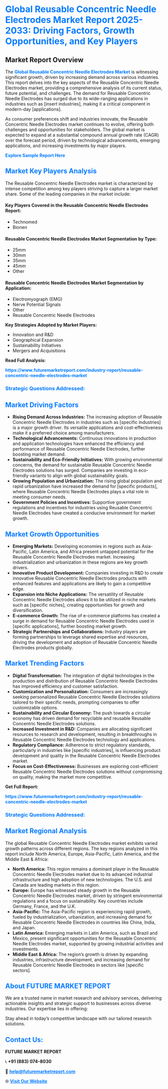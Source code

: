 <h1 style="color: #007BFF;">Global Reusable Concentric Needle Electrodes Market Report 2025-2033: Driving Factors, Growth Opportunities, and Key Players</h1>

<section id="overview">
<h2>Market Report Overview</h2>
<p>The <a href="https://www.futuremarketreport.com/industry-report/reusable-concentric-needle-electrodes-market" style="color: #007BFF; text-decoration: none;"><strong>Global Reusable Concentric Needle Electrodes Market</strong></a> is witnessing significant growth, driven by increasing demand across various industries. This report delves into the key aspects of the Reusable Concentric Needle Electrodes market, providing a comprehensive analysis of its current status, future potential, and challenges. The demand for Reusable Concentric Needle Electrodes has surged due to its wide-ranging applications in industries such as [insert industries], making it a critical component in modern-day [applications].</p>
<p>As consumer preferences shift and industries innovate, the Reusable Concentric Needle Electrodes market continues to evolve, offering both challenges and opportunities for stakeholders. The global market is expected to expand at a substantial compound annual growth rate (CAGR) over the forecast period, driven by technological advancements, emerging applications, and increasing investments by major players.</p>
</section>

<section id="overview">
<p><a href="https://www.futuremarketreport.com/request-sample/reportId=112232" style="color: #007BFF; text-decoration: none;"><strong>Explore Sample Report Here</strong></a></p>
</section>

<section id="key-players">
<h2 style="color: #007BFF;">Market Key Players Analysis</h2>
<p>The Reusable Concentric Needle Electrodes market is characterized by intense competition among key players striving to capture a larger market share. Some of the leading companies in the market include:</p>
<h4>Key Players Covered in the Reusable Concentric Needle Electrodes Report:</h4>
<ul><li>Technomed</li><li>Bionen</li></ul>
<h4>Reusable Concentric Needle Electrodes Market Segmentation by Type:</h4>
<ul><li>25mm</li><li>30mm</li><li>35mm</li><li>45mm</li><li>Other</li></ul>

<h4>Reusable Concentric Needle Electrodes Market Segmentation by Application:</h4>
<ul><li>Electromyograph (EMG)</li><li>Nerve Potential Signals</li><li>Other</li><li>Reusable Concentric Needle Electrodes</li></ul>
<p><strong>Key Strategies Adopted by Market Players:</strong></p>
<ul>
<li>Innovation and R&D</li>
<li>Geographical Expansion</li>
<li>Sustainability Initiatives</li>
<li>Mergers and Acquisitions</li>
</ul>
</section>

<section>
<p><strong>Read Full Analysis: </strong></p><a href="https://www.futuremarketreport.com/industry-report/reusable-concentric-needle-electrodes-market" style="color: #007BFF; text-decoration: none;"><strong>https://www.futuremarketreport.com/industry-report/reusable-concentric-needle-electrodes-market</strong></a>
<h3 style="color: #007BFF;">Strategic Questions Addressed:</h3>
</section>

<section id="driving-factors">
<h2 style="color: #007BFF;">Market Driving Factors</h2>
<ul>
<li><strong>Rising Demand Across Industries:</strong> The increasing adoption of Reusable Concentric Needle Electrodes in industries such as [specific industries] is a major growth driver. Its versatile applications and cost-effectiveness make it a preferred choice among manufacturers.</li>
<li><strong>Technological Advancements:</strong> Continuous innovations in production and application technologies have enhanced the efficiency and performance of Reusable Concentric Needle Electrodes, further boosting market demand.</li>
<li><strong>Sustainability and Eco-Friendly Initiatives:</strong> With growing environmental concerns, the demand for sustainable Reusable Concentric Needle Electrodes solutions has surged. Companies are investing in eco-friendly variants to align with global sustainability goals.</li>
<li><strong>Growing Population and Urbanization:</strong> The rising global population and rapid urbanization have increased the demand for [specific products], where Reusable Concentric Needle Electrodes plays a vital role in meeting consumer needs.</li>
<li><strong>Government Policies and Incentives:</strong> Supportive government regulations and incentives for industries using Reusable Concentric Needle Electrodes have created a conducive environment for market growth.</li>
</ul>
</section>

<section id="growth-opportunities">
<h2 style="color: #007BFF;">Market Growth Opportunities</h2>
<ul>
<li><strong>Emerging Markets:</strong> Developing economies in regions such as Asia-Pacific, Latin America, and Africa present untapped potential for the Reusable Concentric Needle Electrodes market. Increasing industrialization and urbanization in these regions are key growth drivers.</li>
<li><strong>Innovative Product Development:</strong> Companies investing in R&D to create innovative Reusable Concentric Needle Electrodes products with enhanced features and applications are likely to gain a competitive edge.</li>
<li><strong>Expansion into Niche Applications:</strong> The versatility of Reusable Concentric Needle Electrodes allows it to be utilized in niche markets such as [specific niches], creating opportunities for growth and diversification.</li>
<li><strong>E-commerce Growth:</strong> The rise of e-commerce platforms has created a surge in demand for Reusable Concentric Needle Electrodes used in [specific applications], further boosting market growth.</li>
<li><strong>Strategic Partnerships and Collaborations:</strong> Industry players are forming partnerships to leverage shared expertise and resources, driving the development and adoption of Reusable Concentric Needle Electrodes products globally.</li>
</ul>
</section>

<section id="trending-factors">
<h2 style="color: #007BFF;">Market Trending Factors</h2>
<ul>
<li><strong>Digital Transformation:</strong> The integration of digital technologies in the production and distribution of Reusable Concentric Needle Electrodes has improved efficiency and customer satisfaction.</li>
<li><strong>Customization and Personalization:</strong> Consumers are increasingly seeking personalized Reusable Concentric Needle Electrodes solutions tailored to their specific needs, prompting companies to offer customizable options.</li>
<li><strong>Sustainability and Circular Economy:</strong> The push towards a circular economy has driven demand for recyclable and reusable Reusable Concentric Needle Electrodes solutions.</li>
<li><strong>Increased Investment in R&D:</strong> Companies are allocating significant resources to research and development, resulting in breakthroughs in Reusable Concentric Needle Electrodes technology and applications.</li>
<li><strong>Regulatory Compliance:</strong> Adherence to strict regulatory standards, particularly in industries like [specific industries], is influencing product development and quality in the Reusable Concentric Needle Electrodes market.</li>
<li><strong>Focus on Cost-Effectiveness:</strong> Businesses are exploring cost-efficient Reusable Concentric Needle Electrodes solutions without compromising on quality, making the market more competitive.</li>
</ul>
</section>

<section>
<p><strong>Get Full Report: </strong></p><a href="https://www.futuremarketreport.com/industry-report/reusable-concentric-needle-electrodes-market" style="color: #007BFF; text-decoration: none;"><strong>https://www.futuremarketreport.com/industry-report/reusable-concentric-needle-electrodes-market</strong></a>
<h3 style="color: #007BFF;">Strategic Questions Addressed:</h3>
</section>


<section id="regional-analysis">
<h2 style="color: #007BFF;">Market Regional Analysis</h2>
<p>The global Reusable Concentric Needle Electrodes market exhibits varied growth patterns across different regions. The key regions analyzed in this report include North America, Europe, Asia-Pacific, Latin America, and the Middle East & Africa:</p>
<ul>
<li><strong>North America:</strong> This region remains a dominant player in the Reusable Concentric Needle Electrodes market due to its advanced industrial infrastructure and high adoption of new technologies. The U.S. and Canada are leading markets in this region.</li>
<li><strong>Europe:</strong> Europe has witnessed steady growth in the Reusable Concentric Needle Electrodes market, driven by stringent environmental regulations and a focus on sustainability. Key countries include Germany, France, and the U.K.</li>
<li><strong>Asia-Pacific:</strong> The Asia-Pacific region is experiencing rapid growth, fueled by industrialization, urbanization, and increasing demand for Reusable Concentric Needle Electrodes in countries like China, India, and Japan.</li>
<li><strong>Latin America:</strong> Emerging markets in Latin America, such as Brazil and Mexico, present significant opportunities for the Reusable Concentric Needle Electrodes market, supported by growing industrial activities and investments.</li>
<li><strong>Middle East & Africa:</strong> The region’s growth is driven by expanding industries, infrastructure development, and increasing demand for Reusable Concentric Needle Electrodes in sectors like [specific sectors].</li>
</ul>
</section>

<footer>
<h2 style="color: #007BFF;">About FUTURE MARKET REPORT</h2>
<p>We are a trusted name in market research and advisory services, delivering actionable insights and strategic support to businesses across diverse industries. Our expertise lies in offering:</p>

<p>Stay ahead in today’s competitive landscape with our tailored research solutions.</p>

<h2 style="color: #007BFF;">Contact Us:</h2>
<p><strong>FUTURE MARKET REPORT</strong></p>
<p>📞 <strong>+91 (883) 074-8030</strong></p>
<p>📧 <strong><a href="mailto:help@futuremarketreport.com" style="color: #007BFF;">help@futuremarketreport.com</a></strong></p>
<p>🌐 <strong><a href="https://www.futuremarketreport.com/" style="color: #007BFF;">Visit Our Website</a></strong></p>
</footer>